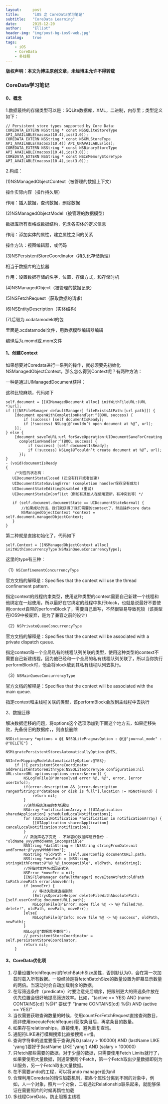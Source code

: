 ```yaml
---
layout:     post
title:      "iOS 之 CoreData学习笔记"
subtitle:   "CoreData Learning"
date:       2015-12-20
author:     "Elliot"
header-img: "img/post-bg-ios9-web.jpg"
catalog:    true
tags:
    - iOS
    - CoreData
    - 多线程
---
```


**版权声明：本文为博主原创文章，未经博主允许不得转载**

### CoreData学习笔记

#### 0、概念

1.数据最终的存储类型可以是：SQLite数据库，XML，二进制，内存里；类型定义如下：

```objective_c
// Persistent store types supported by Core Data:
COREDATA_EXTERN NSString * const NSSQLiteStoreType API_AVAILABLE(macosx(10.4),ios(3.0));
COREDATA_EXTERN NSString * const NSXMLStoreType API_AVAILABLE(macosx(10.4)) API_UNAVAILABLE(ios);
COREDATA_EXTERN NSString * const NSBinaryStoreType API_AVAILABLE(macosx(10.4),ios(3.0));
COREDATA_EXTERN NSString * const NSInMemoryStoreType API_AVAILABLE(macosx(10.4),ios(3.0));
```

2.构成：

(1)NSManagedObjectContext（被管理的数据上下文）

操作实际内容（操作持久层）

作用：插入数据，查询数据，删除数据

(2)NSManagedObjectModel（被管理的数据模型）

数据库所有表格或数据结构，包含各实体的定义信息

作用：添加实体的属性，建立属性之间的关系

操作方法：视图编辑器，或代码

(3)NSPersistentStoreCoordinator（持久化存储助理）

相当于数据库的连接器

作用：设置数据存储的名字，位置，存储方式，和存储时机

(4)NSManagedObject（被管理的数据记录）

(5)NSFetchRequest（获取数据的请求）

(6)NSEntityDescription（实体结构）

(7)后缀为.xcdatamodeld的包

里面是.xcdatamodel文件，用数据模型编辑器编辑

编译后为.momd或.mom文件


#### 1、创建Context

如果想要对Coredata进行一系列的操作，就必须要先初始化NSManagedObjectContext，那么怎么得到Context呢？有两种方法：

一种是通过UIManagedDocument获得：

这种比较麻烦，代码如下

```objective_c
self.document = [[UIManagedDocument alloc] initWithFileURL:(URL *)url];
if ([[NSFileManager defaultManager] fileExistsAtPath:[url path]]) {
    [document openWithCompletionHandler:^(BOOL success) {
        if (success) [self documentIsReady];
        if (!success) NSLog(@“couldn’t open document at %@”, url);
    }];
} else {
    [document saveToURL:url forSaveOperation:UIDocumentSaveForCreating
      completionHandler:^(BOOL success) {
          if (success) [self documentIsReady];
          if (!success) NSLog(@“couldn’t create document at %@”, url);
      }];
}
- (void)documentIsReady
{
    /*对应的状态有：
   UIDocumentStateClosed (还没有打开或者创建)
   UIDocumentStateSavingError (completion handler保存没有成功)
   UIDocumentStateEditingDisabled (重试)
   UIDocumentStateInConflict（例如有其他人在使用更新，有冲突到等）*/

   if (self.document.documentState == UIDocumentStateNormal) {
       //如果成功的话，我们就获得了我们需要的context了，然后操作core data
       NSManagedObjectContext *context = self.document.managedObjectContext;
   }
}
```

第二种就是直接初始化了，代码如下

```objective_c
self.Context = [[NSManagedObjectContext alloc] initWithConcurrencyType:NSMainQueueConcurrencyType];
```
这里的type有三种：

（1）`NSConfinementConcurrencyType`

官方文档的解释是：Specifies that the context will use the thread confinement pattern.

指定context的线程约束类型，使用这种类型的context需要自己新建一个线程和他绑定在一起使用，所以最好在它绑定的线程中执行block，也就是说最好不要使用context自带的performBlock了，需要自己重写，不然很容易导致死锁（该类型在iOS9中被废弃，是为了兼容之前的设计）

（2）`NSPrivateQueueConcurrencyType`

官方文档的解释是：Specifies that the context will be associated with a private dispatch queue.

指定context和一个全局私有的线程队列关联的类型，使用这种类型的context不需要自己新建线程，因为他已经和一个全局的私有线程队列关联了，所以当你执行performBlock时，他会将block放到其私有线程队列去执行。

（3）`NSMainQueueConcurrencyType`

官方文档的解释是：Specifies that the context will be associated with the main queue.

指定context和主线程关联的类型，该performBlock会放到主线程中去执行

2、数据迁移

解决数据迁移的问题，将options这个选项添加到下面这个地方去，如果迁移失败，先备份旧的数据库，，则直接删除

```objective_c
NSDictionary *options = @{ NSSQLitePragmasOption : @{@"journal_mode" : @"DELETE"} ,
                               NSMigratePersistentStoresAutomaticallyOption:@YES,
                               NSInferMappingModelAutomaticallyOption:@YES};
    if (![_persistentStoreCoordinator addPersistentStoreWithType:NSSQLiteStoreType configuration:nil URL:storeURL options:options error:&error]) {
        NSLogToFile(@"Unresolved error %@, %@", error, [error userInfo]);
        if(error.description && [error.description rangeOfString:@"database or disk is full"].location != NSNotFound) {
            return nil;
        }
        //清除系统注册的本地通知
        NSArray *notificationArray = [[UIApplication sharedApplication] scheduledLocalNotifications];
        for (UILocalNotification *notification in notificationArray) {
            [[UIApplication sharedApplication] cancelLocalNotification:notification];
        }
        // 数据库名字变更 - 不兼容的数据库进行备份 - "oldName_yyyyMMddHHmm_incompatible"
        NSString *dataString = [NSString stringFromDate:nil andFormat:@"yyyyMMddHHmm"];
        NSString *oldPath = [self.userConfig documentURL].path;
        NSString *newPath = [NSString stringWithFormat:@"%@_%@_incompatible", oldPath, dataString];
        //将临时文件名改回正式名
        NSError *moveErr = nil;
        [[NSFileManager defaultManager] moveItemAtPath:oldPath toPath:newPath error:&moveErr];
        if (moveErr) {
            // 移动失败就直接删除
            [EntrysOperateHelper deleteFileWithAbsolutePath:[self.userConfig documentURL].path];
            NSLogToFile(@"Error: move file %@ -> %@ failed:%@. delete!", oldPath, newPath, moveErr);
        }else{
            NSLogToFile(@"Info: move file %@ -> %@ success", oldPath, newPath);
        }
        NSLog(@"数据库不兼容");
        //_persistentStoreCoordinator = self.persistentStoreCoordinator;
        return nil;
    }
```

#### 3、CoreData优化项

1. 尽量设置fetchRequest的fetchBatchSize属性，否则默认为0，会在第一次加载时载入所有数据。一般经验是将fetchBatchSize的数量设置为屏幕显示数量的两倍。当滚动时会自动加载剩余的数据。
2. 在写筛选条件（predicate）时要注意先后顺序，把限制更大的筛选条件放在优先位置会很好地提高筛选效率。比如，“(active == YES) AND (name CONTAINS[cd] %@)” 要优于 “(name CONTAINS[cd] %@) AND (active == YES)”
3. 当仅需要获取查询数量的时候，使用countForFetchRequest直接查询数目，而非使用executeFetchRequest获取条目后，再拿条目的数量。
4. 如果存在relationships，直接使用，避免重复查询。
5. 通配符LIKE进行模糊搜索比直接搜索==慢。
6. 查询字符串的速度要慢于查询,所以(salary > 100000) AND (lastName LIKE 'yang')要好于(lastName LIKE 'yang') AND (salary > 100000)
7. 只fetch那些需要的数据。对于少量的数据，只需要使用Fetch Limits就行了，如果要使用大量数据，则通常要两个Fetch，第一个Fetch取出少量数据即刻为UI服务，另一个Fetch取出大量数据。
8. 在不需要undo的工程，可以将undo manager设为nil
9. 合理利用Coredata的惰性加载机制，把各个属性分离到不同的对象中，例如，人一个对象，照片一个对象，二者通过Relationship联系起来，就能够保证在需要照片的时候再惰性加载
10. 多线程CoreData，防止阻塞主线程
